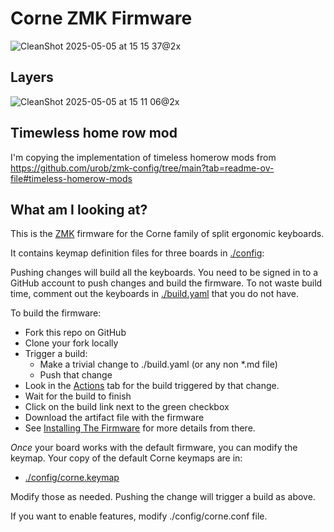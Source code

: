 # Corne ZMK Firmware

![CleanShot 2025-05-05 at 15 15 37@2x](https://github.com/user-attachments/assets/8c125c85-62d3-428f-a39c-4676667129b3)

## Layers

![CleanShot 2025-05-05 at 15 11 06@2x](https://github.com/user-attachments/assets/95240302-9a5a-4bc4-83b7-21aeb5de2150)

## Timewless home row mod

I'm copying the implementation of timeless homerow mods from https://github.com/urob/zmk-config/tree/main?tab=readme-ov-file#timeless-homerow-mods

## What am I looking at?

This is the [ZMK](https://zmk.dev/docs) firmware
for the Corne family of split ergonomic keyboards.

It contains keymap definition files for three boards in [./config](./config):

Pushing changes will build all the keyboards. You need to be signed in to a GitHub account to push changes and build the firmware. To not waste build time, comment out the keyboards in [./build.yaml](./build.yaml) that you do not have.

To build the firmware:

- Fork this repo on GitHub
- Clone your fork locally
- Trigger a build:
  - Make a trivial change to ./build.yaml (or any non \*.md file)
  - Push that change
- Look in the [Actions](https://github.com/mmccoyd/zmk-config/actions) tab
  for the build triggered by that change.
- Wait for the build to finish
- Click on the build link next to the green checkbox
- Download the artifact file with the firmware
- See [Installing The Firmware](https://zmk.dev/docs/user-setup#installing-the-firmware)
  for more details from there.

_Once_ your board works with the default firmware,
you can modify the keymap.
Your copy of the default Corne keymaps are in:

- [./config/corne.keymap](./config/hillside52.keymap)

Modify those as needed. Pushing the change will trigger a build as above.

If you want to enable features, modify ./config/corne.conf file.
